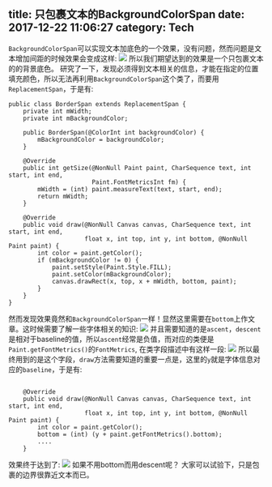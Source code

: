 title: 只包裹文本的BackgroundColorSpan
date: 2017-12-22 11:06:27
category: Tech
---
`BackgroundColorSpan`可以实现文本加底色的一个效果，没有问题，然而问题是文本增加间距的时候效果会变成这样:
![](http://upload-images.jianshu.io/upload_images/19161-0bb74bacf2a8bdf7.png?imageMogr2/auto-orient/strip%7CimageView2/2/w/1240)
所以我们期望达到的效果是一个只包裹文本的的背景底色。
研究了一下，发现必须得到文本相关的信息，才能在指定的位置填充颜色，所以无法再利用`BackgroundColorSpan`这个类了，而要用`ReplacementSpan`，于是有:
```
public class BorderSpan extends ReplacementSpan {
    private int mWidth;
    private int mBackgroundColor;

    public BorderSpan(@ColorInt int backgroundColor) {
        mBackgroundColor = backgroundColor;
    }

    @Override
    public int getSize(@NonNull Paint paint, CharSequence text, int start, int end,
                       Paint.FontMetricsInt fm) {
        mWidth = (int) paint.measureText(text, start, end);
        return mWidth;
    }

    @Override
    public void draw(@NonNull Canvas canvas, CharSequence text, int start, int end,
                     float x, int top, int y, int bottom, @NonNull Paint paint) {
        int color = paint.getColor();
        if (mBackgroundColor != 0) {
            paint.setStyle(Paint.Style.FILL);
            paint.setColor(mBackgroundColor);
            canvas.drawRect(x, top, x + mWidth, bottom, paint);
        }
    }
}
```
然而发现效果竟然和`BackgroundColorSpan`一样！显然这里需要在`bottom`上作文章。这时候需要了解一些字体相关的知识:
![](http://upload-images.jianshu.io/upload_images/19161-3fe6386ac331457b.png?imageMogr2/auto-orient/strip%7CimageView2/2/w/1240)
并且需要知道的是`ascent`，`descent`是相对于baseline的值，所以`ascent`经常是负值，而对应的类便是`Paint.getFontMetrics()`的`FontMetrics`, 在类字段描述中有这样一段:
![](http://upload-images.jianshu.io/upload_images/19161-7577b2fed36609fe.png?imageMogr2/auto-orient/strip%7CimageView2/2/w/1240)
所以最终用到的是这个字段，`draw`方法需要知道的重要一点是，这里的`y`就是字体信息对应的`baseline`，于是有:
```

    @Override
    public void draw(@NonNull Canvas canvas, CharSequence text, int start, int end,
                     float x, int top, int y, int bottom, @NonNull Paint paint) {
        int color = paint.getColor();
        bottom = (int) (y + paint.getFontMetrics().bottom);
        ....
    }
```
效果终于达到了:
![](http://upload-images.jianshu.io/upload_images/19161-77992934e1917cc0.png?imageMogr2/auto-orient/strip%7CimageView2/2/w/1240)
如果不用bottom而用descent呢？
大家可以试验下，只是包裹的边界很靠近文本而已。
